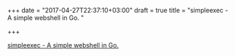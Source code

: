 +++
date = "2017-04-27T22:37:10+03:00"
draft = true
title = "simpleexec - A simple webshell in Go. "

+++

<p><a href="https://t.co/stAOgrBJpU">simpleexec - A simple webshell in Go. </a></p>